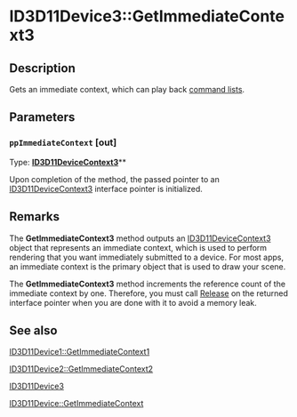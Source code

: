 # ID3D11Device3::GetImmediateContext3

## Description

Gets an immediate context, which can play back [command lists](https://learn.microsoft.com/windows/desktop/direct3d11/overviews-direct3d-11-render-multi-thread-command-list).

## Parameters

### `ppImmediateContext` [out]

Type: **[ID3D11DeviceContext3](https://learn.microsoft.com/windows/desktop/api/d3d11_3/nn-d3d11_3-id3d11devicecontext3)****

Upon completion of the method, the passed pointer to an [ID3D11DeviceContext3](https://learn.microsoft.com/windows/desktop/api/d3d11_3/nn-d3d11_3-id3d11devicecontext3) interface pointer is initialized.

## Remarks

The
**GetImmediateContext3** method outputs an
[ID3D11DeviceContext3](https://learn.microsoft.com/windows/desktop/api/d3d11_3/nn-d3d11_3-id3d11devicecontext3) object that represents an immediate context, which is used to perform rendering that you want immediately submitted to a device.
For most apps, an immediate context is the primary object that is used to draw your scene.

The **GetImmediateContext3** method increments the reference count of the immediate context by one.
Therefore, you must call [Release](https://learn.microsoft.com/windows/desktop/api/unknwn/nf-unknwn-iunknown-release) on the returned interface pointer when you are done with it to avoid a memory leak.

## See also

[ID3D11Device1::GetImmediateContext1](https://learn.microsoft.com/windows/desktop/api/d3d11_1/nf-d3d11_1-id3d11device1-getimmediatecontext1)

[ID3D11Device2::GetImmediateContext2](https://learn.microsoft.com/windows/desktop/api/d3d11_2/nf-d3d11_2-id3d11device2-getimmediatecontext2)

[ID3D11Device3](https://learn.microsoft.com/windows/desktop/api/d3d11_3/nn-d3d11_3-id3d11device3)

[ID3D11Device::GetImmediateContext](https://learn.microsoft.com/windows/desktop/api/d3d11/nf-d3d11-id3d11device-getimmediatecontext)